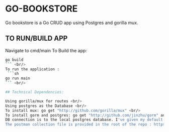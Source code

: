 # GO-BOOKSTORE

Go bookstore is a Go CRUD app using Postgres and gorilla mux.

## TO RUN/BUILD APP
 Navigate to cmd/main
 To Build the app: 
 ```sh
 go build
 ``` <br/>
 To run the application : 
  ```sh
go run main
 ``` <br/>
 
## Technical Dependencies:

Using gorilla/mux for routes <br/>
Using postgres as the Database <br/>
To install mux: go get "http://github.com/gorilla/mux" <br/>
To install gorm and postgres: go get "http://github.com/jinzhu/gorm" and go get "http://github.com/jinzhu/gorm/dialects/postgres"<br/>
DB connection is to the local postgres database. I've given my default connection credentials in pkg/config/app.go - Connect() function. <br/>
The postman collection file is provided in the root of the repo : https://github.com/Clint-Mathews/GO-BOOKSTORE/blob/main/Book_Store.postman_collection.json, this can be Directly imported and used to perform the operations in app.
